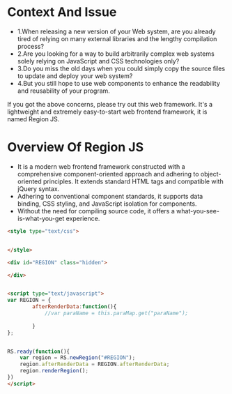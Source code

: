 # Context And Issue
- 1.When releasing a new version of your Web system, are you already tired of relying on many external libraries and the lengthy compilation process?
- 2.Are you looking for a way to build arbitrarily complex web systems solely relying on JavaScript and CSS technologies only?
- 3.Do you miss the old days when you could simply copy the source files to update and deploy your web system?
- 4.But you still hope to use web components to enhance the readability and reusability of your program.

If you got the above concerns, please try out this web framework. It's a lightweight and extremely easy-to-start web frontend framework, it is named Region JS.

# Overview Of Region JS
- It is a modern web frontend framework constructed with a comprehensive component-oriented approach and adhering to object-oriented principles. It extends standard HTML tags and compatible with jQuery syntax.
- Adhering to conventional component standards, it supports data binding, CSS styling, and JavaScript isolation for components.
- Without the need for compiling source code, it offers a what-you-see-is-what-you-get experience.


```html
<style type="text/css">


</style>

<div id="REGION" class="hidden">

</div>	


<script type="text/javascript">
var REGION = {
		afterRenderData:function(){
			//var paraName = this.paraMap.get("paraName");
			
		}
};


RS.ready(function(){
	var region = RS.newRegion("#REGION");
	region.afterRenderData = REGION.afterRenderData;
	region.renderRegion();
})
</script>
